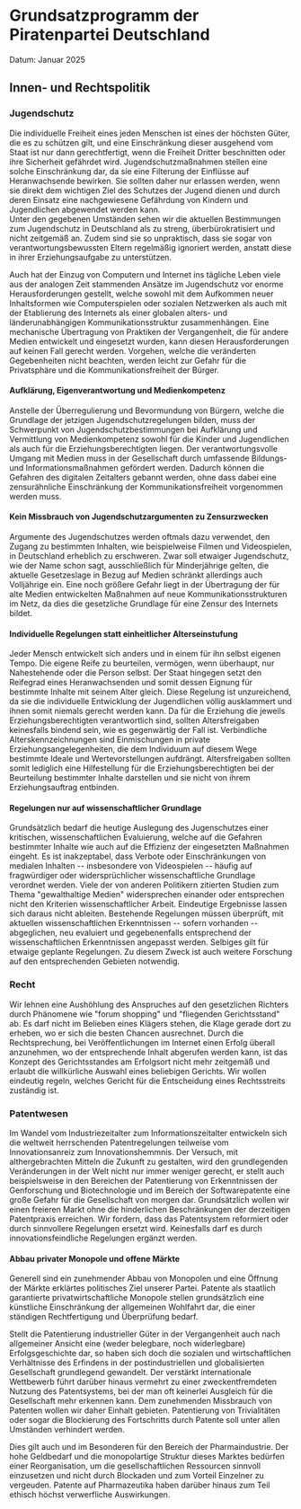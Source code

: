 # Grundsatzprogramm der Piratenpartei Deutschland
Datum: Januar 2025

## Innen- und Rechtspolitik 

### Jugendschutz 

Die individuelle Freiheit eines jeden Menschen ist eines der höchsten Güter, die es zu schützen gilt, und eine Einschränkung dieser ausgehend vom Staat ist nur dann gerechtfertigt, wenn die Freiheit Dritter beschnitten oder ihre Sicherheit gefährdet wird. Jugendschutzmaßnahmen stellen eine solche Einschränkung dar, da sie eine Filterung der Einflüsse auf Heranwachsende bewirken. Sie sollten daher nur erlassen werden, wenn sie direkt dem wichtigen Ziel des Schutzes der Jugend dienen und durch deren Einsatz eine nachgewiesene Gefährdung von Kindern und Jugendlichen abgewendet werden kann.\
Unter den gegebenen Umständen sehen wir die aktuellen Bestimmungen zum Jugendschutz in Deutschland als zu streng, überbürokratisiert und nicht zeitgemäß an. Zudem sind sie so unpraktisch, dass sie sogar von verantwortungsbewussten Eltern regelmäßig ignoriert werden, anstatt diese in ihrer Erziehungsaufgabe zu unterstützen.

Auch hat der Einzug von Computern und Internet ins tägliche Leben viele aus der analogen Zeit stammenden Ansätze im Jugendschutz vor enorme Herausforderungen gestellt, welche sowohl mit dem Aufkommen neuer Inhaltsformen wie Computerspielen oder sozialen Netzwerken als auch mit der Etablierung des Internets als einer globalen alters- und länderunabhängigen Kommunikationsstruktur zusammenhängen. Eine mechanische Übertragung von Praktiken der Vergangenheit, die für andere Medien entwickelt und eingesetzt wurden, kann diesen Herausforderungen auf keinen Fall gerecht werden. Vorgehen, welche die veränderten Gegebenheiten nicht beachten, werden leicht zur Gefahr für die Privatsphäre und die Kommunikationsfreiheit der Bürger.

#### Aufklärung, Eigenverantwortung und Medienkompetenz 

Anstelle der Überregulierung und Bevormundung von Bürgern, welche die Grundlage der jetzigen Jugendschutzregelungen bilden, muss der Schwerpunkt von Jugendschutzbestimmungen bei Aufklärung und Vermittlung von Medienkompetenz sowohl für die Kinder und Jugendlichen als auch für die Erziehungsberechtigten liegen. Der verantwortungsvolle Umgang mit Medien muss in der Gesellschaft durch umfassende Bildungs- und Informationsmaßnahmen gefördert werden. Dadurch können die Gefahren des digitalen Zeitalters gebannt werden, ohne dass dabei eine zensurähnliche Einschränkung der Kommunikationsfreiheit vorgenommen werden muss.

#### Kein Missbrauch von Jugendschutzargumenten zu Zensurzwecken 

Argumente des Jugendschutzes werden oftmals dazu verwendet, den Zugang zu bestimmten Inhalten, wie beispielweise Filmen und Videospielen, in Deutschland erheblich zu erschweren. Zwar soll etwaiger Jugendschutz, wie der Name schon sagt, ausschließlich für Minderjährige gelten, die aktuelle Gesetzeslage in Bezug auf Medien schränkt allerdings auch Volljährige ein. Eine noch größere Gefahr liegt in der Übertragung der für alte Medien entwickelten Maßnahmen auf neue Kommunikationsstrukturen im Netz, da dies die gesetzliche Grundlage für eine Zensur des Internets bildet.

#### Individuelle Regelungen statt einheitlicher Alterseinstufung 

Jeder Mensch entwickelt sich anders und in einem für ihn selbst eigenen Tempo. Die eigene Reife zu beurteilen, vermögen, wenn überhaupt, nur Nahestehende oder die Person selbst. Der Staat hingegen setzt den Reifegrad eines Heranwachsenden und somit dessen Eignung für bestimmte Inhalte mit seinem Alter gleich. Diese Regelung ist unzureichend, da sie die individuelle Entwicklung der Jugendlichen völlig ausklammert und ihnen somit niemals gerecht werden kann. Da für die Erziehung die jeweils Erziehungsberechtigten verantwortlich sind, sollten Altersfreigaben keinesfalls bindend sein, wie es gegenwärtig der Fall ist. Verbindliche Alterskennzeichnungen sind Einmischungen in private Erziehungsangelegenheiten, die dem Individuum auf diesem Wege bestimmte Ideale und Wertevorstellungen aufdrängt. Altersfreigaben sollten somit lediglich eine Hilfestellung für die Erziehungsberechtigten bei der Beurteilung bestimmter Inhalte darstellen und sie nicht von ihrem Erziehungsauftrag entbinden.

#### Regelungen nur auf wissenschaftlicher Grundlage 

Grundsätzlich bedarf die heutige Auslegung des Jugenschutzes einer kritischen, wissenschaftlichen Evaluierung, welche auf die Gefahren bestimmter Inhalte wie auch auf die Effizienz der eingesetzten Maßnahmen eingeht. Es ist inakzeptabel, dass Verbote oder Einschränkungen von medialen Inhalten -- insbesondere von Videospielen -- häufig auf fragwürdiger oder widersprüchlicher wissenschaftliche Grundlage verordnet werden. Viele der von anderen Politikern zitierten Studien zum Thema "gewalthaltige Medien" widersprechen einander oder entsprechen nicht den Kriterien wissenschaftlicher Arbeit. Eindeutige Ergebnisse lassen sich daraus nicht ableiten. Bestehende Regelungen müssen überprüft, mit aktuellen wissenschaftlichen Erkenntnissen -- sofern vorhanden -- abgeglichen, neu evaluiert und gegebenenfalls entsprechend der wissenschaftlichen Erkenntnissen angepasst werden. Selbiges gilt für etwaige geplante Regelungen. Zu diesem Zweck ist auch weitere Forschung auf den entsprechenden Gebieten notwendig.

### Recht

Wir lehnen eine Aushöhlung des Anspruches auf den gesetzlichen Richters durch Phänomene wie \"forum shopping\" und \"fliegenden Gerichtsstand\" ab. Es darf nicht im Belieben eines Klägers stehen, die Klage gerade dort zu erheben, wo er sich die besten Chancen ausrechnet. Durch die Rechtsprechung, bei Veröffentlichungen im Internet einen Erfolg überall anzunehmen, wo der entsprechende Inhalt abgerufen werden kann, ist das Konzept des Gerichtsstandes am Erfolgsort nicht mehr zeitgemäß und erlaubt die willkürliche Auswahl eines beliebigen Gerichts. Wir wollen eindeutig regeln, welches Gericht für die Entscheidung eines Rechtsstreits zuständig ist.

### Patentwesen

Im Wandel vom Industriezeitalter zum Informationszeitalter entwickeln sich die weltweit herrschenden Patentregelungen teilweise vom Innovationsanreiz zum Innovationshemmnis. Der Versuch, mit althergebrachten Mitteln die Zukunft zu gestalten, wird den grundlegenden Veränderungen in der Welt nicht nur immer weniger gerecht, er stellt auch beispielsweise in den Bereichen der Patentierung von Erkenntnissen der Genforschung und Biotechnologie und im Bereich der Softwarepatente eine große Gefahr für die Gesellschaft von morgen dar. Grundsätzlich wollen wir einen freieren Markt ohne die hinderlichen Beschränkungen der derzeitigen Patentpraxis erreichen. Wir fordern, dass das Patentsystem reformiert oder durch sinnvollere Regelungen ersetzt wird. Keinesfalls darf es durch innovationsfeindliche Regelungen ergänzt werden.

#### Abbau privater Monopole und offene Märkte 

Generell sind ein zunehmender Abbau von Monopolen und eine Öffnung der Märkte erklärtes politisches Ziel unserer Partei. Patente als staatlich garantierte privatwirtschaftliche Monopole stellen grundsätzlich eine künstliche Einschränkung der allgemeinen Wohlfahrt dar, die einer ständigen Rechtfertigung und Überprüfung bedarf.

Stellt die Patentierung industrieller Güter in der Vergangenheit auch nach allgemeiner Ansicht eine (weder belegbare, noch widerlegbare) Erfolgsgeschichte dar, so haben sich doch die sozialen und wirtschaftlichen Verhältnisse des Erfindens in der postindustriellen und globalisierten Gesellschaft grundlegend gewandelt. Der verstärkt internationale Wettbewerb führt darüber hinaus vermehrt zu einer zweckentfremdeten Nutzung des Patentsystems, bei der man oft keinerlei Ausgleich für die Gesellschaft mehr erkennen kann. Dem zunehmenden Missbrauch von Patenten wollen wir daher Einhalt gebieten. Patentierung von Trivialitäten oder sogar die Blockierung des Fortschritts durch Patente soll unter allen Umständen verhindert werden.

Dies gilt auch und im Besonderen für den Bereich der Pharmaindustrie. Der hohe Geldbedarf und die monopolartige Struktur dieses Marktes bedürfen einer Reorganisation, um die gesellschaftlichen Ressourcen sinnvoll einzusetzen und nicht durch Blockaden und zum Vorteil Einzelner zu vergeuden. Patente auf Pharmazeutika haben darüber hinaus zum Teil ethisch höchst verwerfliche Auswirkungen.

